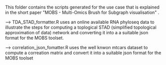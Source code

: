 This folder contains the scripts generated for the use case that is explained in the short paper "MOBS - Multi-Omics Brush for Subgraph visualisation" .

--> TDA_STAD_formatter.R uses an online available RNA phyloseq data to illustrate the steps for computing a toplogical STAD (simplified topological approximation of data) network and converting it into a a suitable json format for the MOBS toolset.

--> correlation_json_fomatter.R uses the well knwon mtcars dataset to compute a correation matrix and convert it into a suitable json format for the MOBS toolset
